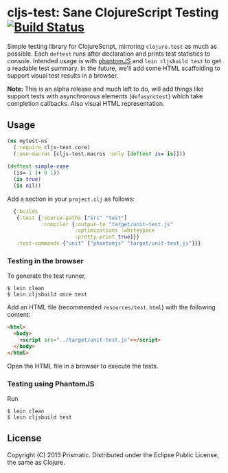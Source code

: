 # cljs-test: Sane ClojureScript Testing [![Build Status](https://secure.travis-ci.org/rm-hull/cljs-dataview.png)](http://travis-ci.org/rm-hull/cljs-test)


Simple testing library for ClojureScript, mirroring `clojure.test` as much as possible. Each `deftest` runs after declaration and prints test statistics to console. Intended usage is with [phantomJS](http://phantomjs.org/) and `lein cljsbuild test` to get a readable test summary. In the future, we'll add some HTML scaffolding to support visual test results in a browser.

 <b>Note:</b> This is an alpha release and much left to do, will add things like support tests with asynchronous elements (`defasynctest`) which take completion callbacks. Also visual HTML representation.

## Usage

```clojure
(ns mytest-ns
  (:require cljs-test.core)
  (:use-macros [cljs-test.macros :only [deftest is= is]]))
  
(deftest simple-case
  (is= 1 (+ 0 1))
  (is true)
  (is nil))
```

Add a section in your ```project.clj``` as follows:

```clojure
  {:builds
   {:test {:source-paths ["src" "test"]
           :compiler {:output-to "target/unit-test.js"
                      :optimizations :whitespace
                      :pretty-print true}}}
   :test-commands {"unit" ["phantomjs" "target/unit-test.js"]}}
```
### Testing in the browser

To generate the test runner,

    $ lein clean
    $ lein cljsbuild once test

Add an HTML file (recommended ```resources/test.html```) with the following content:

```html
<html>
  <body>
    <script src="../target/unit-test.js"></script>
  </body>
</html>
```
Open the HTML file in a browser to execute the tests.

### Testing using PhantomJS

Run

    $ lein clean
    $ lein cljsbuild test

## License

Copyright (C) 2013 Prismatic.  Distributed under the Eclipse Public License, the same as Clojure.
